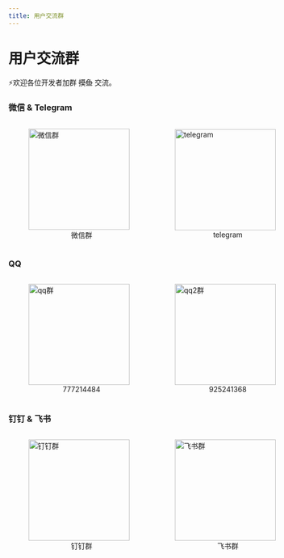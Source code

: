 ```yaml
---
title: 用户交流群
---
```

# 用户交流群


  ⚡欢迎各位开发者加群 ~~摸鱼~~ 交流。


### 微信    &       Telegram

<div style="display: flex; align-items: center;">
    <figure>
        <img style="margin-right: 10px; height: 200px; width: 200px;" src="/img/wechat.png" alt="微信群" />
        <figcaption style="text-align: center;">
            <a style="text-decoration: none;" href="#">微信群</a>
        </figcaption>
    </figure>
    <figure>
        <img style="margin-right: 10px; height: 200px; width: 200px;" style="margin-right: 10px; height: 200px; width: 200px;" src="/img/telegram.png" alt="telegram" />
        <figcaption style="text-align: center;">
            <a style="text-decoration: none;" href="https://t.me/Mojo_CN">telegram</a>
        </figcaption>
    </figure>
</div>

### QQ  


<div style="display: flex; align-items: center;">
    <figure>
        <img style="margin-right: 10px; height: 200px; width: 200px;" src="/img/qq.png" alt="qq群" />
        <figcaption style="text-align: center;"><a href="https://qm.qq.com/q/nn0pFzgIRG" style="text-decoration: none;" target="_blank" rel="noreferrer">777214484</a></figcaption>
    </figure>
    <figure>
        <img style="margin-right: 10px; height: 200px; width: 200px;" src="/img/qq2.png" alt="qq2群" />
        <figcaption style="text-align: center;"><a href="https://qm.qq.com/q/IgJFnFPDGy" style="text-decoration: none;" target="_blank" rel="noreferrer">925241368</a></figcaption>
    </figure>
</div>


### 钉钉        &       飞书 

<div style="display: flex; align-items: center;">
    <figure>
        <img style="margin-right: 10px; height: 200px; width: 200px;" src="/img/dingtalk.png" alt="钉钉群" />
        <figcaption style="text-align: center;"><a href="https://qr.dingtalk.com/action/joingroup?code=v1,k1,sPNddQVdq9e+EScsva462HFothnJ8uw11hnIDfX1FmE=&_dt_no_comment=1&origin=11?" style="text-decoration: none;" target="_blank" rel="noreferrer">钉钉群</a></figcaption>
    </figure>
    <figure>
        <img style="margin-right: 10px; height: 200px; width: 200px;" src="/img/feishu.png" alt="飞书群" />
        <figcaption style="text-align: center;"><a href="https://applink.feishu.cn/client/chat/chatter/add_by_link?link_token=fd4r5f46-33d8-4561-9b11-afe86c6aa767" style="text-decoration: none;" target="_blank" rel="noreferrer">飞书群</a></figcaption>
    </figure>
</div>